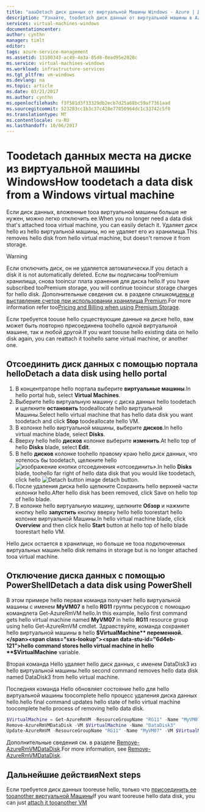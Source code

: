 ```yaml
---
title: "aaaDetach диск данных от виртуальной Машины Windows - Azure | Документы Microsoft"
description: "Узнайте, toodetach диск данных от виртуальной машины в Azure с помощью модели развертывания диспетчера ресурсов hello."
services: virtual-machines-windows
documentationcenter: 
author: cynthn
manager: timlt
editor: 
tags: azure-service-management
ms.assetid: 13180343-ac49-4a3a-85d8-0ead95e2028c
ms.service: virtual-machines-windows
ms.workload: infrastructure-services
ms.tgt_pltfrm: vm-windows
ms.devlang: na
ms.topic: article
ms.date: 03/21/2017
ms.author: cynthn
ms.openlocfilehash: f3f581d3f33329db2ecb7d25a68bc59af7361aad
ms.sourcegitcommit: 523283cc1b3c37c428e77850964dc1c33742c5f0
ms.translationtype: MT
ms.contentlocale: ru-RU
ms.lasthandoff: 10/06/2017
---
```

# <a name="how-toodetach-a-data-disk-from-a-windows-virtual-machine"></a><span data-ttu-id="6d4eb-103">Toodetach данных места на диске из виртуальной машины Windows</span><span class="sxs-lookup"><span data-stu-id="6d4eb-103">How toodetach a data disk from a Windows virtual machine</span></span>
<span data-ttu-id="6d4eb-104">Если диск данных, вложенные tooa виртуальной машины больше не нужен, можно легко отключить ее.</span><span class="sxs-lookup"><span data-stu-id="6d4eb-104">When you no longer need a data disk that's attached tooa virtual machine, you can easily detach it.</span></span> <span data-ttu-id="6d4eb-105">Удаляет диск hello из hello виртуальной машины, но не удаляет его из хранилища.</span><span class="sxs-lookup"><span data-stu-id="6d4eb-105">This removes hello disk from hello virtual machine, but doesn't remove it from storage.</span></span>

> [!WARNING]
> <span data-ttu-id="6d4eb-106">Если отключить диск, он не удаляется автоматически.</span><span class="sxs-lookup"><span data-stu-id="6d4eb-106">If you detach a disk it is not automatically deleted.</span></span> <span data-ttu-id="6d4eb-107">Если вы подписаны tooPremium хранилища, снова tooincur плата хранения для диска hello.</span><span class="sxs-lookup"><span data-stu-id="6d4eb-107">If you have subscribed tooPremium storage, you will continue tooincur storage charges for hello disk.</span></span> <span data-ttu-id="6d4eb-108">Дополнительные сведения см. в разделе слишком[цены и выставление счетов при использовании хранилища Premium](../../storage/common/storage-premium-storage.md#pricing-and-billing).</span><span class="sxs-lookup"><span data-stu-id="6d4eb-108">For more information refer too[Pricing and Billing when using Premium Storage](../../storage/common/storage-premium-storage.md#pricing-and-billing).</span></span>
>
>

<span data-ttu-id="6d4eb-109">Если требуется toouse hello существующие данные на диске hello, вам может быть повторно присоединена toohello одной виртуальной машине, так и любой другой.</span><span class="sxs-lookup"><span data-stu-id="6d4eb-109">If you want toouse hello existing data on hello disk again, you can reattach it toohello same virtual machine, or another one.</span></span>

## <a name="detach-a-data-disk-using-hello-portal"></a><span data-ttu-id="6d4eb-110">Отсоединить диск данных с помощью портала hello</span><span class="sxs-lookup"><span data-stu-id="6d4eb-110">Detach a data disk using hello portal</span></span>
1. <span data-ttu-id="6d4eb-111">В концентраторе hello портала выберите **виртуальные машины**.</span><span class="sxs-lookup"><span data-stu-id="6d4eb-111">In hello portal hub, select **Virtual Machines**.</span></span>
2. <span data-ttu-id="6d4eb-112">Выберите hello виртуальную машину с диска данных hello toodetach и щелкните **остановить** toodeallocate hello виртуальной Машины.</span><span class="sxs-lookup"><span data-stu-id="6d4eb-112">Select hello virtual machine that has hello data disk you want toodetach and click **Stop** toodeallocate hello VM.</span></span>
3. <span data-ttu-id="6d4eb-113">В колонке hello виртуальной машины, выберите **дисков**.</span><span class="sxs-lookup"><span data-stu-id="6d4eb-113">In hello virtual machine blade, select **Disks**.</span></span>
4. <span data-ttu-id="6d4eb-114">Вверху hello hello **дисков** колонке выберите **изменить**.</span><span class="sxs-lookup"><span data-stu-id="6d4eb-114">At hello top of hello **Disks** blade, select **Edit**.</span></span>
5. <span data-ttu-id="6d4eb-115">В hello **дисков** колонке toohello правому краю hello диск данных, что хотелось бы toodetach, щелкните hello ![изображение кнопки отсоединения](./media/detach-disk/detach.png) «отсоединить».</span><span class="sxs-lookup"><span data-stu-id="6d4eb-115">In hello **Disks** blade, toohello far right of hello data disk that you would like toodetach, click hello ![Detach button image](./media/detach-disk/detach.png) detach button.</span></span>
5. <span data-ttu-id="6d4eb-116">После удаления диска hello щелкните Сохранить hello верхней части колонки hello.</span><span class="sxs-lookup"><span data-stu-id="6d4eb-116">After hello disk has been removed, click Save on hello top of hello blade.</span></span>
6. <span data-ttu-id="6d4eb-117">В колонке hello виртуальную машину, щелкните **Обзор** и нажмите кнопку hello **запустить** кнопку вверху hello hello toorestart hello колонке виртуальной Машины.</span><span class="sxs-lookup"><span data-stu-id="6d4eb-117">In hello virtual machine blade, click **Overview** and then click hello **Start** button at hello top of hello blade toorestart hello VM.</span></span>



<span data-ttu-id="6d4eb-118">Hello диск остается в хранилище, но больше не tooa подключенных виртуальных машин.</span><span class="sxs-lookup"><span data-stu-id="6d4eb-118">hello disk remains in storage but is no longer attached tooa virtual machine.</span></span>

## <a name="detach-a-data-disk-using-powershell"></a><span data-ttu-id="6d4eb-119">Отключение диска данных с помощью PowerShell</span><span class="sxs-lookup"><span data-stu-id="6d4eb-119">Detach a data disk using PowerShell</span></span>
<span data-ttu-id="6d4eb-120">В этом примере hello первая команда получает hello виртуальной машины с именем **MyVM07** в hello **RG11** группы ресурсов с помощью командлета Get-AzureRmVM hello.</span><span class="sxs-lookup"><span data-stu-id="6d4eb-120">In this example, hello first command gets hello virtual machine named **MyVM07** in hello **RG11** resource group using hello Get-AzureRmVM cmdlet.</span></span> <span data-ttu-id="6d4eb-121">Здравствуйте, команда сохраняет hello виртуальной машины в hello **$VirtualMachine** переменной.</span><span class="sxs-lookup"><span data-stu-id="6d4eb-121">hello command stores hello virtual machine in hello **$VirtualMachine** variable.</span></span>

<span data-ttu-id="6d4eb-122">Вторая команда Hello удаляет hello диск данных, с именем DataDisk3 из hello виртуальной машины.</span><span class="sxs-lookup"><span data-stu-id="6d4eb-122">hello second command removes hello data disk named DataDisk3 from hello virtual machine.</span></span>

<span data-ttu-id="6d4eb-123">Последняя команда Hello обновляет состояние hello для hello виртуальной машины toocomplete hello процесс удаления диска данных hello.</span><span class="sxs-lookup"><span data-stu-id="6d4eb-123">hello final command updates hello state of hello virtual machine toocomplete hello process of removing hello data disk.</span></span>

```powershell
$VirtualMachine = Get-AzureRmVM -ResourceGroupName "RG11" -Name "MyVM07"
Remove-AzureRmVMDataDisk -VM $VirtualMachine -Name "DataDisk3"
Update-AzureRmVM -ResourceGroupName "RG11" -Name "MyVM07" -VM $VirtualMachine
```

<span data-ttu-id="6d4eb-124">Дополнительные сведения см. в разделе [Remove-AzureRmVMDataDisk](/powershell/module/azurerm.compute/remove-azurermvmdatadisk).</span><span class="sxs-lookup"><span data-stu-id="6d4eb-124">For more information, see [Remove-AzureRmVMDataDisk](/powershell/module/azurerm.compute/remove-azurermvmdatadisk).</span></span>

## <a name="next-steps"></a><span data-ttu-id="6d4eb-125">Дальнейшие действия</span><span class="sxs-lookup"><span data-stu-id="6d4eb-125">Next steps</span></span>
<span data-ttu-id="6d4eb-126">Если требуется диск данных tooreuse hello, только что [присоединить ее tooanother виртуальной Машины](attach-managed-disk-portal.md?toc=%2fazure%2fvirtual-machines%2fwindows%2ftoc.json)</span><span class="sxs-lookup"><span data-stu-id="6d4eb-126">If you want tooreuse hello data disk, you can just [attach it tooanother VM](attach-managed-disk-portal.md?toc=%2fazure%2fvirtual-machines%2fwindows%2ftoc.json)</span></span>

